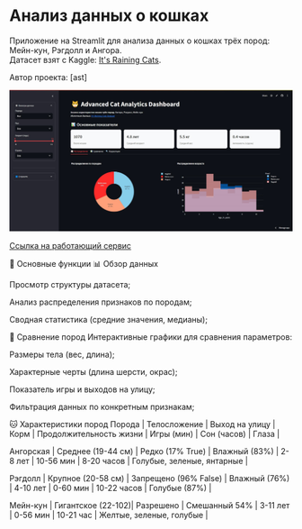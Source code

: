 # Анализ данных о кошках

Приложение на Streamlit для анализа данных о кошках трёх пород: Мейн-кун, Рэгдолл и Ангора.  
Датасет взят с Kaggle: [It's Raining Cats](https://www.kaggle.com/datasets/joannanplkrk/its-raining-cats).  

Автор проекта: [ast]  

![Screenshot](screenshot.png)



[Ссылка на работающий сервис](catsanalysis.streamlit.app/)

🚀 Основные функции
📊 Обзор данных

Просмотр структуры датасета;

Анализ распределения признаков по породам;

Сводная статистика (средние значения, медианы);

🐾 Сравнение пород
Интерактивные графики для сравнения параметров:

Размеры тела (вес, длина);

Характерные черты (длина шерсти, окрас);

Показатель игры и выходов на улицу;

Фильтрация данных по конкретным признакам;


🐱 Характеристики пород
Порода	  |     Телосложение	 |  Выход на улицу 	     |    Корм        | Продолжительность жизни |	Игры (мин) |	Сон (часов) |	                  Глаза              |

Ангорская	| Среднее (19-44 см) |	Редко (17% True)     |	Влажный (83%) |	         2-8 лет	      | 10-56 мин  |	8-20 часов	|          Голубые, зеленые, янтарные  |

Рэгдолл   |	Крупное (20-58 см) | Запрещено (96% False) |	Влажный (76%) |	        4-10 лет        |	 0-60 мин  |	10-22 часов	|                  Голубые (87%)       |

Мейн-кун	| Гигантское (22-102)|	    Разрешено        |	Смешанный 54% |         3-11 лет        |	0-56 мин   |	10-21 час   |	          Желтые, зеленые, голубые   |
